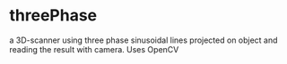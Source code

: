 threePhase
==========

a 3D-scanner using three phase sinusoidal lines projected on object and reading the result with camera. Uses OpenCV

